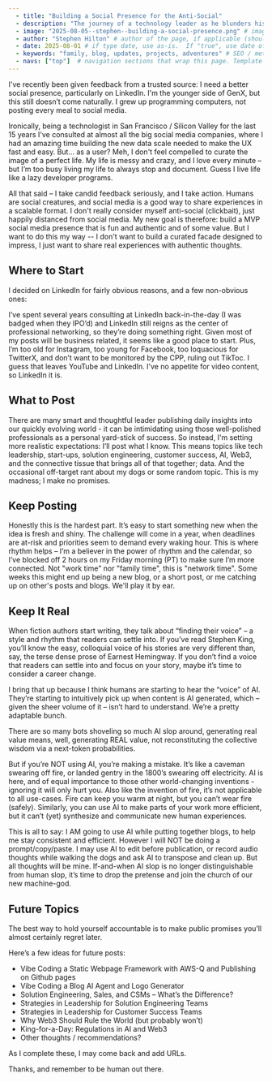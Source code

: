 ```yaml
--- 
  - title: "Building a Social Presence for the Anti-Social"  
  - description: "The journey of a technology leader as he blunders his way through improving his social presence. It'll be amazing, or a complete comedy of errors. Grab your popcorn."  
  - image: "2025-08-05--stephen--building-a-social-presence.png" # image file, as found in /src/images/ folder
  - author: "Stephen Hilton" # author of the page, if applicable (should appear in footer)
  - date: 2025-08-01 # if type date, use as-is.  If "true", use date of last sitegen.py generation.
  - keywords: "family, blog, updates, projects, adventures" # SEO / metadata keywords
  - navs: ["top"]  # navigation sections that wrap this page. Template for each should be included in /src/templates/navs/[nav].jinja
---
```



I've recently been given feedback from a trusted source: I need a better social presence, particularly on LinkedIn.  I'm the younger side of GenX, but this still doesn’t come naturally. I grew up programming computers, not posting every meal to social media.

Ironically, being a technologist in San Francisco / Silicon Valley for the last 15 years I've consulted at almost all the big social media companies, where I had an amazing time building the new data scale needed to make the UX fast and easy. But... as a user?  Meh, I don't feel compelled to curate the image of a perfect life.  My life is messy and crazy, and I love every minute – but I’m too busy living my life to always stop and document.  Guess I live life like a lazy developer programs. 

All that said – I take candid feedback seriously, and I take action. Humans are social creatures, and social media is a good way to share experiences in a scalable format. I don't really consider myself anti-social (clickbait), just happily distanced from social media.  My new goal is therefore: build a MVP social media presence that is fun and authentic and of some value.  But I want to do this my way -- I don't want to build a curated facade designed to impress, I just want to share real experiences with authentic thoughts. 

## Where to Start
I decided on LinkedIn for fairly obvious reasons, and a few non-obvious ones:

I’ve spent several years consulting at LinkedIn back-in-the-day (I was badged when they IPO’d) and LinkedIn still reigns as the center of professional networking, so they’re doing something right.  Given most of my posts will be business related, it seems like a good place to start.  Plus, I’m too old for Instagram, too young for Facebook, too loquacious for TwitterX, and don’t want to be monitored by the CPP, ruling out TikToc.  I guess that leaves YouTube and LinkedIn.  I’ve no appetite for video content, so LinkedIn it is. 

## What to Post
There are many smart and thoughtful leader publishing daily insights into our quickly evolving world - it can be intimidating using those well-polished professionals as a personal yard-stick of success.  So instead, I'm setting more realistic expectations: I’ll post what I know. This means topics like tech leadership, start-ups, solution engineering, customer success, AI, Web3, and the connective tissue that brings all of that together; data.
And the occasional off-target rant about my dogs or some random topic.  This is my madness; I make no promises. 

## Keep Posting
Honestly this is the hardest part.  It’s easy to start something new when the idea is fresh and shiny.  The challenge will come in a year, when deadlines are at-risk and priorities seem to demand every waking hour.  This is where rhythm helps – I’m a believer in the power of rhythm and the calendar, so I’ve blocked off 2 hours on my Friday morning (PT) to make sure I’m more connected.  Not "work time" nor "family time", this is "network time". Some weeks this might end up being a new blog, or a short post, or me catching up on other's posts and blogs. We'll play it by ear. 

## Keep It Real
When fiction authors start writing, they talk about “finding their voice” – a style and rhythm that readers can settle into. If you’ve read Stephen King, you’ll know the easy, colloquial voice of his stories are very different than, say, the terse dense prose of Earnest Hemingway.  If you don’t find a voice that readers can settle into and focus on your story, maybe it’s time to consider a career change. 

I bring that up because I think humans are starting to hear the “voice” of AI.  They’re starting to intuitively pick up when content is AI generated, which – given the sheer volume of it – isn’t hard to understand.  We’re a pretty adaptable bunch.

There are so many bots shoveling so much AI slop around, generating real value means, well, generating REAL value, not reconstituting the collective wisdom via a next-token probabilities. 

But if you’re NOT using AI, you’re making a mistake.  It’s like a caveman swearing off fire, or landed gentry in the 1800’s swearing off electricity.  AI is here, and of equal importance to those other world-changing inventions - ignoring it will only hurt you.  Also like the invention of fire, it’s not applicable to all use-cases.  Fire can keep you warm at night, but you can’t wear fire (safely).  Similarly, you can use AI to make parts of your work more efficient, but it can’t (yet) synthesize and communicate new human experiences. 

This is all to say:  I AM going to use AI while putting together blogs, to help me stay consistent and efficient.  However I will NOT be doing a prompt/copy/paste.  I may use AI to edit before publication, or record audio thoughts while walking the dogs and ask AI to transpose and clean up.  But all thoughts will be mine.  If-and-when AI slop is no longer distinguishable from human slop, it’s time to drop the pretense and join the church of our new machine-god.

## Future Topics
The best way to hold yourself accountable is to make public promises you’ll almost certainly regret later.  

Here’s a few ideas for future posts:

- Vibe Coding a Static Webpage Framework with AWS-Q and Publishing on Github pages
- Vibe Coding a Blog AI Agent and Logo Generator 
- Solution Engineering, Sales, and CSMs – What’s the Difference?
- Strategies in Leadership for Solution Engineering Teams
- Strategies in Leadership for Customer Success Teams
- Why Web3 Should Rule the World (but probably won’t)
- King-for-a-Day: Regulations in AI and Web3
- Other thoughts / recommendations?

As I complete these, I may come back and add URLs.  

Thanks, and remember to be human out there.
